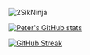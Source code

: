 <!---
2SikNinja/2SikNinja is a ✨ special ✨ repository because its `README.md` (this file) appears on your GitHub profile.
You can click the Preview link to take a look at your changes.
--->
<p align="left"><img src="https://github-readme-stats.vercel.app/api/top-langs?username=2SikNinja&show_icons=true&locale=en&layout=compact&theme=nightowl" alt="2SikNinja" /></p>

[![Peter's GitHub stats](https://github-readme-stats.vercel.app/api?username=2SikNinja&theme=nightowl&show_icons=true)](https://github.com/2SikNinja/github-readme-stats)

[![GitHub Streak](http://github-readme-streak-stats.herokuapp.com?user=2SikNinja&theme=nightowl&hide_border=true&date_format=M%20j%5B%2C%20Y%5D&fire=DDDD00)](https://git.io/streak-stats)
